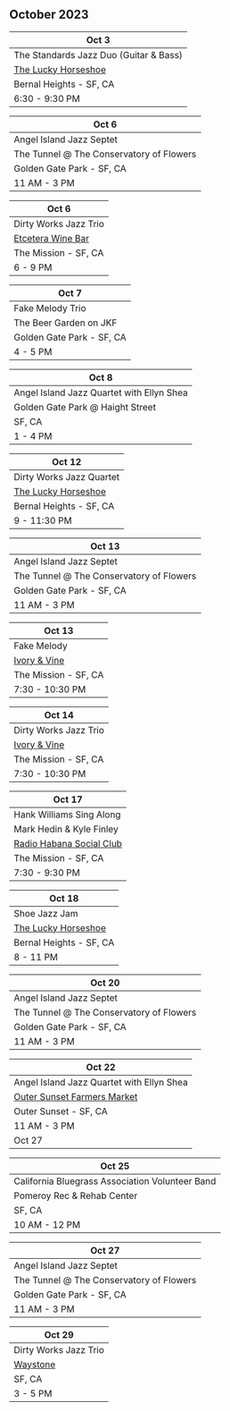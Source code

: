 ## October 2023

| Oct 3
|-
| The Standards Jazz Duo (Guitar & Bass)
| <a href="https://www.theluckyhorseshoebar.com/" target="Shoe">The Lucky Horseshoe</a>
| Bernal Heights - SF, CA
| 6:30 - 9:30 PM

| Oct 6
|-
| Angel Island Jazz Septet
| The Tunnel @ The Conservatory of Flowers
| Golden Gate Park - SF, CA
| 11 AM - 3 PM

| Oct 6
|-
| Dirty Works Jazz Trio
| <a href="https://etceterawinebar.com" target="etc">Etcetera Wine Bar</a>
| The Mission - SF, CA
| 6 - 9 PM

| Oct 7
|-
| Fake Melody Trio
| The Beer Garden on JKF
| Golden Gate Park - SF, CA
| 4 - 5 PM

| Oct 8
|-
| Angel Island Jazz Quartet with Ellyn Shea
| Golden Gate Park @ Haight Street
| SF, CA
| 1 - 4 PM

| Oct 12
|-
| Dirty Works Jazz Quartet
| <a href="https://www.theluckyhorseshoebar.com/" target="Shoe">The Lucky Horseshoe</a>
| Bernal Heights - SF, CA
| 9 - 11:30 PM

| Oct 13
|-
| Angel Island Jazz Septet
| The Tunnel @ The Conservatory of Flowers
| Golden Gate Park - SF, CA
| 11 AM - 3 PM

| Oct 13
|-
| Fake Melody
| <a href="https://www.sfstation.com/ivory-and-vine-b39001394" target="sfstation">Ivory & Vine</a>
| The Mission - SF, CA
| 7:30 - 10:30 PM

| Oct 14
|-
| Dirty Works Jazz Trio
| <a href="https://www.sfstation.com/ivory-and-vine-b39001394" target="sfstation">Ivory & Vine</a>
| The Mission - SF, CA
| 7:30 - 10:30 PM

| Oct 17
|-
| Hank Williams Sing Along
| Mark Hedin & Kyle Finley
| <a href="https://www.sfstation.com/radio-habana-social-club-b39007340" target="sfstation">Radio Habana Social Club</a>
| The Mission - SF, CA
| 7:30 - 9:30 PM

| Oct 18
|-
| Shoe Jazz Jam
| <a href="https://www.theluckyhorseshoebar.com/" target="Shoe">The Lucky Horseshoe</a>
| Bernal Heights - SF, CA
| 8 - 11 PM

| Oct 20
|-
| Angel Island Jazz Septet
| The Tunnel @ The Conservatory of Flowers
| Golden Gate Park - SF, CA
| 11 AM - 3 PM

| Oct 22
|-
| Angel Island Jazz Quartet with Ellyn Shea
| <a href="https://sunsetmercantilesf.com/osfmm" target="sunset">Outer Sunset Farmers Market</a>
| Outer Sunset - SF, CA
| 11 AM - 3 PM
| Oct 27

| Oct 25
|-
| California Bluegrass Association Volunteer Band
| Pomeroy Rec & Rehab Center
| SF, CA
| 10 AM - 12 PM

| Oct 27
|-
| Angel Island Jazz Septet
| The Tunnel @ The Conservatory of Flowers
| Golden Gate Park - SF, CA
| 11 AM - 3 PM

| Oct 29
|-
| Dirty Works Jazz Trio
| <a href="https://www.waystonesf.com" target="new">Waystone</a>
| SF, CA
| 3 - 5 PM
